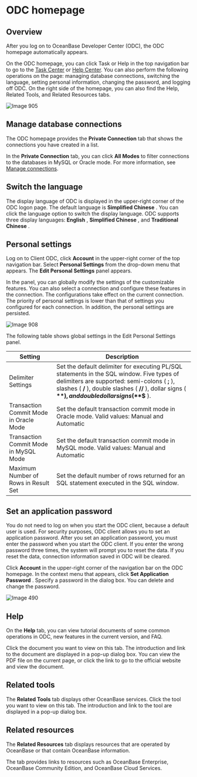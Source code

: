 ODC homepage 
=================================



Overview 
-----------------------------

After you log on to OceanBase Developer Center (ODC), the ODC homepage automatically appears. 

On the ODC homepage, you can click Task or Help in the top navigation bar to go to the [Task Center](7.client-odc-task-management/1.client-odc-task-management-overview.md) or [Help Center](10.client-odc-help-center.md). You can also perform the following operations on the page: managing database connections, switching the language, setting personal information, changing the password, and logging off ODC. On the right side of the homepage, you can also find the Help, Related Tools, and Related Resources tabs. 

![Image 905](https://help-static-aliyun-doc.aliyuncs.com/assets/img/en-US/3234960461/p313309.png)

Manage database connections 
------------------------------------------------

The ODC homepage provides the **Private Connection** tab that shows the connections you have created in a list. 

In the **Private Connection** tab, you can click **All Modes** to filter connections to the databases in MySQL or Oracle mode. For more information, see [Manage connections](3.client-odc-connect-database/2.client-odc-manage-connections.md).

Switch the language 
----------------------------------------

The display language of ODC is displayed in the upper-right corner of the ODC logon page. The default language is **Simplified Chinese** . You can click the language option to switch the display language. ODC supports three display languages: **English** , **Simplified Chinese** , and **Traditional Chinese** .

Personal settings 
--------------------------------------

Log on to Client ODC, click **Account** in the upper-right corner of the top navigation bar. Select **Personal Settings** from the drop-down menu that appears. The **Edit Personal Settings** panel appears. 

In the panel, you can globally modify the settings of the customizable features. You can also select a connection and configure these features in the connection. The configurations take effect on the current connection. The priority of personal settings is lower than that of settings you configured for each connection. In addition, the personal settings are persisted. 

![Image 908](https://help-static-aliyun-doc.aliyuncs.com/assets/img/en-US/2644960461/p313330.png)

The following table shows global settings in the Edit Personal Settings panel.


|                Setting                 |                                                                                                                      Description                                                                                                                      |
|----------------------------------------|-------------------------------------------------------------------------------------------------------------------------------------------------------------------------------------------------------------------------------------------------------|
| Delimiter Settings                     | Set the default delimiter for executing PL/SQL statements in the SQL window. Five types of delimiters are supported: semi-colons ( **;** ), slashes ( **/** ), double slashes ( **//** ), dollar signs ( **$** ), and double dollar signs ( **$$** ). |
| Transaction Commit Mode in Oracle Mode | Set the default transaction commit mode in Oracle mode. Valid values: Manual and Automatic                                                                                                                                                            |
| Transaction Commit Mode in MySQL Mode  | Set the default transaction commit mode in MySQL mode. Valid values: Manual and Automatic                                                                                                                                                             |
| Maximum Number of Rows in Result Set   | Set the default number of rows returned for an SQL statement executed in the SQL window.                                                                                                                                                              |



Set an application password 
------------------------------------------------

You do not need to log on when you start the ODC client, because a default user is used. For security purposes, ODC client allows you to set an application password. After you set an application password, you must enter the password when you start the ODC client. If you enter the wrong password three times, the system will prompt you to reset the data. If you reset the data, connection information saved in ODC will be cleared. 

Click **Account** in the upper-right corner of the navigation bar on the ODC homepage. In the context menu that appears, click **Set Application Password** . Specify a password in the dialog box. You can delete and change the password. 

![Image 490](https://help-static-aliyun-doc.aliyuncs.com/assets/img/en-US/7024960461/p264493.png)

Help 
-------------------------

On the **Help** tab, you can view tutorial documents of some common operations in ODC, new features in the current version, and FAQ. 

Click the document you want to view on this tab. The introduction and link to the document are displayed in a pop-up dialog box. You can view the PDF file on the current page, or click the link to go to the official website and view the document.

Related tools 
----------------------------------

The **Related Tools** tab displays other OceanBase services. Click the tool you want to view on this tab. The introduction and link to the tool are displayed in a pop-up dialog box.

Related resources 
--------------------------------------

The **Related Resources** tab displays resources that are operated by OceanBase or that contain OceanBase information. 

The tab provides links to resources such as OceanBase Enterprise, OceanBase Community Edition, and OceanBase Cloud Services.
